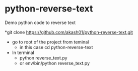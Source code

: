 python-reverse-text
============

Demo python code to reverse text

*git clone https://github.com/akash01/python-reverse-text.git
* go to root of the project from teminal
	* in this case cd python-reverse-text
* In terminal
	* python reverse_text.py
	* or env/bin/python reverse_text.py

